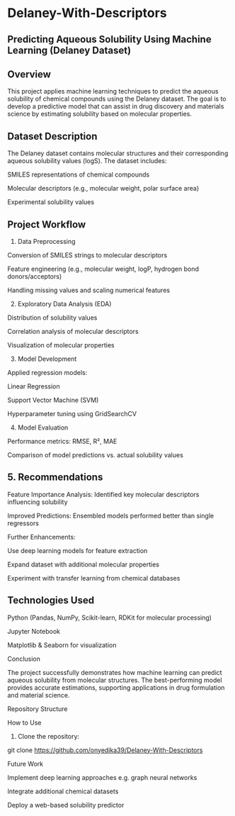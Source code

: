 # Delaney-With-Descriptors
## Predicting Aqueous Solubility Using Machine Learning (Delaney Dataset)

## Overview

This project applies machine learning techniques to predict the aqueous solubility of chemical compounds using the Delaney dataset. The goal is to develop a predictive model that can assist in drug discovery and materials science by estimating solubility based on molecular properties.

## Dataset Description

The Delaney dataset contains molecular structures and their corresponding aqueous solubility values (logS). The dataset includes:

SMILES representations of chemical compounds

Molecular descriptors (e.g., molecular weight, polar surface area)

Experimental solubility values


## Project Workflow

1. Data Preprocessing

Conversion of SMILES strings to molecular descriptors

Feature engineering (e.g., molecular weight, logP, hydrogen bond donors/acceptors)

Handling missing values and scaling numerical features


 2. Exploratory Data Analysis (EDA)

Distribution of solubility values

Correlation analysis of molecular descriptors

Visualization of molecular properties



3. Model Development

Applied regression models:

Linear Regression

Support Vector Machine (SVM)


Hyperparameter tuning using GridSearchCV



4. Model Evaluation

Performance metrics: RMSE, R², MAE

Comparison of model predictions vs. actual solubility values



## 5. Recommendations

Feature Importance Analysis: Identified key molecular descriptors influencing solubility

Improved Predictions: Ensembled models performed better than single regressors

Further Enhancements:

Use deep learning models for feature extraction

Expand dataset with additional molecular properties

Experiment with transfer learning from chemical databases





## Technologies Used

Python (Pandas, NumPy, Scikit-learn, RDKit for molecular processing)

Jupyter Notebook

Matplotlib & Seaborn for visualization


Conclusion

The project successfully demonstrates how machine learning can predict aqueous solubility from molecular structures. The best-performing model provides accurate estimations, supporting applications in drug formulation and material science.

Repository Structure

How to Use

1. Clone the repository:

git clone https://github.com/onyedika39/Delaney-With-Descriptors



Future Work

Implement deep learning approaches e.g. graph neural networks

Integrate additional chemical datasets

Deploy a web-based solubility predictor

